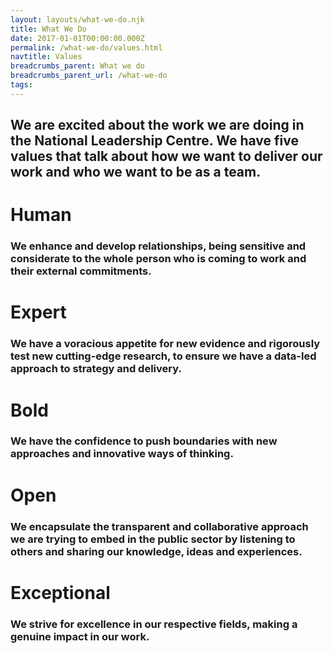 ```yaml
---
layout: layouts/what-we-do.njk
title: What We Do
date: 2017-01-01T00:00:00.000Z
permalink: /what-we-do/values.html
navtitle: Values
breadcrumbs_parent: What we do
breadcrumbs_parent_url: /what-we-do
tags:
---
```


<div class="header-block">
  <div class="container container--sm">

## We are excited about the work we are doing in the National Leadership Centre. We have five values that talk about how we want to deliver our work and who we want to be as a team.

  </div>
</div>

<div class="content-block">
  <div class="container container--xs align-left">

# Human

### We enhance and develop relationships, being sensitive and considerate to the whole person who is coming to work and their external commitments.

# Expert

### We have a voracious appetite for new evidence and rigorously test new cutting-edge research, to ensure we have a data-led approach to strategy and delivery.

# Bold

### We have the confidence to push boundaries with new approaches and innovative ways of thinking.

# Open

### We encapsulate the transparent and collaborative approach we are trying to embed in the public sector by listening to others and sharing our knowledge, ideas and experiences.

# Exceptional

### We strive for excellence in our respective fields, making a genuine impact in our work.

  </div>
</div>